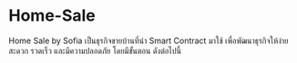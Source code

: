 # Home-Sale
Home Sale by Sofia เป็นธุรกิจขายบ้านที่นำ Smart Contract มาใช้ เพื่อพัฒนาธุรกิจให้ง่าย สะดวก รวดเร็ว และมีความปลอดภัย โดยมีขั้นตอน ดังต่อไปนี้
